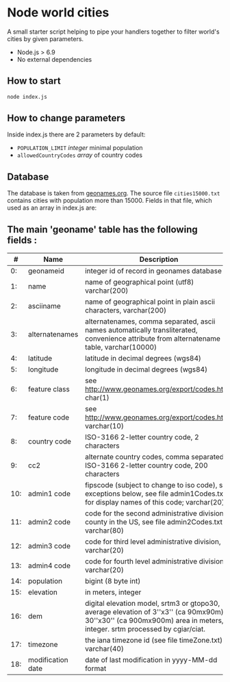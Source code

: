 # Node world cities
A small starter script helping to pipe your handlers together to filter world's cities by given parameters.

* Node.js > 6.9
* No external dependencies

## How to start
```bash
node index.js
```

## How to change parameters
Inside index.js there are 2 parameters by default:

* `POPULATION_LIMIT` _integer_ minimal population
* `allowedCountryCodes` _array_ of country codes

## Database
The database is taken from [geonames.org](http://www.geonames.org).
The source file `cities15000.txt` contains cities with population more than 15000.
Fields in that file, which used as an array in index.js are:

The main 'geoname' table has the following fields :
---------------------------------------------------
| #   | Name              | Description                               |
|-----|-------------------|-------------------------------------------|
| 0:  | geonameid         | integer id of record in geonames database |
| 1:  | name              | name of geographical point (utf8) varchar(200) |
| 2:  | asciiname         | name of geographical point in plain ascii characters, varchar(200) |
| 3:  | alternatenames    | alternatenames, comma separated, ascii names automatically transliterated, convenience attribute from alternatename table, varchar(10000) |
| 4:  | latitude          | latitude in decimal degrees (wgs84) |
| 5:  | longitude         | longitude in decimal degrees (wgs84) |
| 6:  | feature class     | see http://www.geonames.org/export/codes.html, char(1) |
| 7:  | feature code      | see http://www.geonames.org/export/codes.html, varchar(10) |
| 8:  | country code      | ISO-3166 2-letter country code, 2 characters |
| 9:  | cc2               | alternate country codes, comma separated, ISO-3166 2-letter country code, 200 characters |
| 10: | admin1 code       | fipscode (subject to change to iso code), see exceptions below, see file admin1Codes.txt for display names of this code; varchar(20) |
| 11: | admin2 code       | code for the second administrative division, a county in the US, see file admin2Codes.txt; varchar(80) |
| 12: | admin3 code       | code for third level administrative division, varchar(20) |
| 13: | admin4 code       | code for fourth level administrative division, varchar(20) |
| 14: | population        | bigint (8 byte int) |
| 15: | elevation         | in meters, integer |
| 16: | dem               | digital elevation model, srtm3 or gtopo30, average elevation of 3''x3'' (ca 90mx90m) or 30''x30'' (ca 900mx900m) area in meters, integer. srtm processed by cgiar/ciat. |
| 17: | timezone          | the iana timezone id (see file timeZone.txt) varchar(40) |
| 18: | modification date | date of last modification in yyyy-MM-dd format |